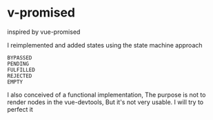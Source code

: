 # v-promised

inspired by vue-promised

I reimplemented and added states using the state machine approach

```
BYPASSED
PENDING
FULFILLED
REJECTED
EMPTY
```

I also conceived of a functional implementation, The purpose is not to render nodes in the vue-devtools, But it's not very usable.
I will try to perfect it